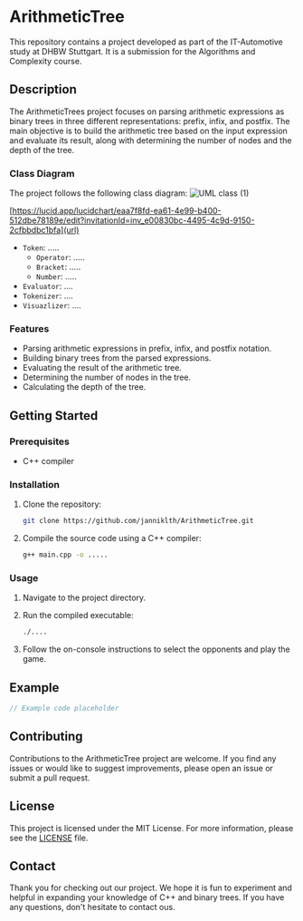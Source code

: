 # ArithmeticTree
This repository contains a project developed as part of the IT-Automotive study at DHBW Stuttgart. It is a submission for the Algorithms and Complexity course.

## Description

The ArithmeticTrees project focuses on parsing arithmetic expressions as binary trees in three different representations: prefix, infix, and postfix. The main objective is to build the arithmetic tree based on the input expression and evaluate its result, along with determining the number of nodes and the depth of the tree.

### Class Diagram

The project follows the following class diagram:
![UML class (1)](https://github.com/janniklth/ArithmeticTree/assets/82065311/4b4b523d-e060-44d8-99f7-22bc43f68395)

[https://lucid.app/lucidchart/eaa7f8fd-ea61-4e99-b400-512dbe78189e/edit?invitationId=inv_e00830bc-4495-4c9d-9150-2cfbbdbc1bfa](url)


- `Token`: .....
   - `Operator`: .....
   - `Bracket`: .....
   - `Number`: .....
- `Evaluator`: ....
- `Tokenizer`: ....
- `Visuazlizer`: ....


### Features

- Parsing arithmetic expressions in prefix, infix, and postfix notation.
- Building binary trees from the parsed expressions.
- Evaluating the result of the arithmetic tree.
- Determining the number of nodes in the tree.
- Calculating the depth of the tree.

## Getting Started

### Prerequisites

- C++ compiler

### Installation

1. Clone the repository:

   ```bash
   git clone https://github.com/janniklth/ArithmeticTree.git

2. Compile the source code using a C++ compiler:

   ```bash
   g++ main.cpp -o .....

### Usage

1. Navigate to the project directory.

2. Run the compiled executable:

   ```bash
   ./....

4. Follow the on-console instructions to select the opponents and play the game.


## Example

```c++
// Example code placeholder
```

## Contributing

Contributions to the ArithmeticTree project are welcome. If you find any issues or would like to suggest improvements, please open an issue or submit a pull request.

## License

This project is licensed under the MIT License. For more information, please see the [LICENSE](LICENSE) file.

## Contact

Thank you for checking out our project. We hope it is fun to experiment and helpful in expanding your knowledge of C++ and binary trees. If you have any questions, don't hesitate to contact ous.
